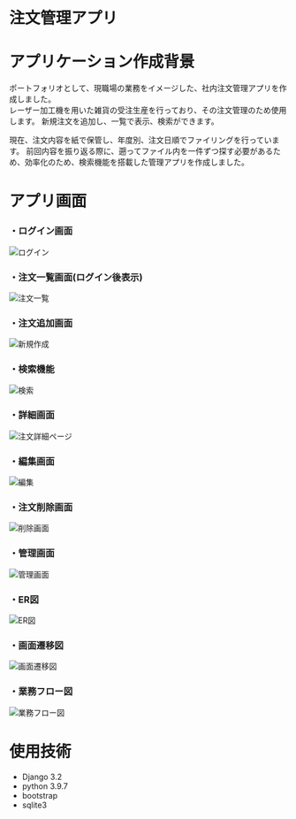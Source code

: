 # 注文管理アプリ

# アプリケーション作成背景

 ポートフォリオとして、現職場の業務をイメージした、社内注文管理アプリを作成しました。  
レーザー加工機を用いた雑貨の受注生産を行っており、その注文管理のため使用します。
新規注文を追加し、一覧で表示、検索ができます。

 現在、注文内容を紙で保管し、年度別、注文日順でファイリングを行っています。
前回内容を振り返る際に、遡ってファイル内を一件ずつ探す必要があるため、効率化のため、検索機能を搭載した管理アプリを作成しました。


# アプリ画面

### ・ログイン画面

![ログイン](https://user-images.githubusercontent.com/98248779/152679792-e32b42b5-ec95-48ff-9e0f-2f662642fa23.png)


### ・注文一覧画面(ログイン後表示)

![注文一覧](https://user-images.githubusercontent.com/98248779/152679865-268250e3-2302-46fc-9341-bee04390ffc1.png)


### ・注文追加画面

![新規作成](https://user-images.githubusercontent.com/98248779/155826669-20debb39-31e5-47ff-9e7e-58fdfe24556f.png)


### ・検索機能

![検索](https://user-images.githubusercontent.com/98248779/152679901-7f473de6-e2af-443d-ad97-b12bb5685b84.png)

### ・詳細画面

![注文詳細ページ](https://user-images.githubusercontent.com/98248779/152679923-123e36f0-198c-477f-864f-8c5765e79ec6.png)

### ・編集画面
![編集](https://user-images.githubusercontent.com/98248779/155826509-4b0e2004-ef31-45f2-82cf-8c6604029005.png)

### ・注文削除画面
![削除画面](https://user-images.githubusercontent.com/98248779/152679927-ae5892ae-05b3-4290-9024-0a5c02707cc0.png)


### ・管理画面

![管理画面](https://user-images.githubusercontent.com/98248779/155826960-6c64835f-1058-4508-b654-a48b1dd184a0.png)


### ・ER図
![ER図](https://user-images.githubusercontent.com/98248779/154804171-2448fff7-f670-42a2-9efa-00fd094efa72.png)

### ・画面遷移図
![画面遷移図](https://user-images.githubusercontent.com/98248779/154804221-bec863e7-18ac-4693-88d3-5bd616ba8f87.png)

### ・業務フロー図
![業務フロー図](https://user-images.githubusercontent.com/98248779/154804230-908ec2f8-8c47-483c-81ea-677fa716a996.png)

# 使用技術

- Django 3.2
- python 3.9.7
- bootstrap
- sqlite3

